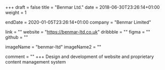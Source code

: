 +++
draft = false
title = "Benmar Ltd."
date = 2018-06-30T23:26:14+01:00
weight = 1

endDate = 2020-01-05T23:26:14+01:00
company = "Benmar Limited"

link = ""
website = "https://benmar-ltd.co.uk"
dribbble = ""
figma = ""
github = ""

imageName = "benmar-ltd"
imageName2 = ""

comment = ""
+++
Design and development of website and proprietary content management system